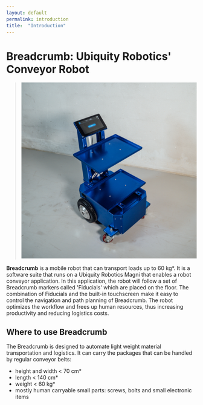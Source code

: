 ```yaml
---
layout: default
permalink: introduction
title:  "Introduction"
---
```


# Breadcrumb: Ubiquity Robotics' Conveyor Robot


> ![Breadcrumb](breadcrumb/assets/Breadcrumb_main.jpg)


**Breadcrumb** is a mobile robot that can transport loads up to 60 kg\*.
It is a software suite that runs on a Ubiquity Robotics Magni that enables a robot conveyor application. 
In this application, the robot will follow a set of Breadcrumb markers called 'Fiducials' which are placed on the floor. 
The combination of Fiducials and the built-in touchscreen make it easy to control the navigation and path planning of Breadcrumb.
The robot optimizes the workflow and frees up human resources, thus increasing productivity and reducing logistics costs.


## Where to use Breadcrumb

The Breadcrumb is designed to automate light weight material transportation and logistics.
It can carry the packages that can be handled by regular conveyor belts:

- height and width < 70 cm*
- length < 140 cm*
- weight < 60 kg*
- mostly human carryable small parts: screws, bolts and small electronic items



